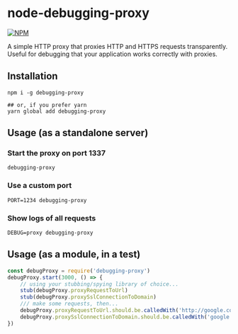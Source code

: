 node-debugging-proxy
===

[![NPM](https://nodei.co/npm/debugging-proxy.svg?downloads=true)](https://npmjs.org/package/debugging-proxy)

A simple HTTP proxy that proxies HTTP and HTTPS requests transparently. Useful for debugging that your application works correctly with proxies.

## Installation
```
npm i -g debugging-proxy

## or, if you prefer yarn
yarn global add debugging-proxy
```

## Usage (as a standalone server)

### Start the proxy on port 1337
```
debugging-proxy
```

### Use a custom port
```
PORT=1234 debugging-proxy
```

### Show logs of all requests
```
DEBUG=proxy debugging-proxy
```

## Usage (as a module, in a test)

```js
const debugProxy = require('debugging-proxy')
debugProxy.start(3000, () => {
    // using your stubbing/spying library of choice...
    stub(debugProxy.proxyRequestToUrl)
    stub(debugProxy.proxySslConnectionToDomain)
    /// make some requests, then...
    debugProxy.proxyRequestToUrl.should.be.calledWith('http://google.com')
    debugProxy.proxySslConnectionToDomain.should.be.calledWith('google.com')
})
```
